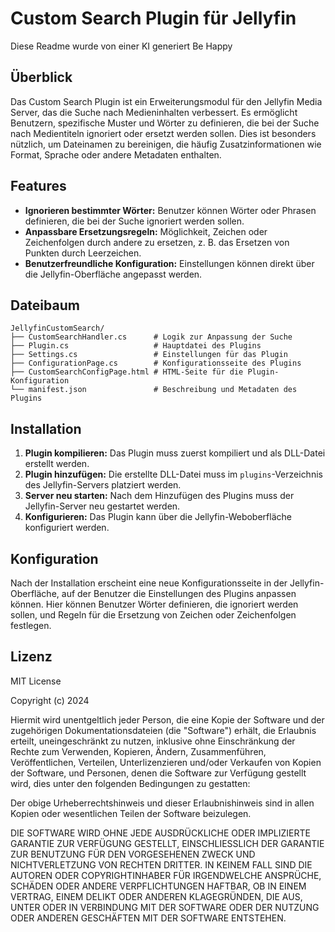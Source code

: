 # Custom Search Plugin für Jellyfin

Diese Readme wurde von einer KI generiert
Be Happy

## Überblick

Das Custom Search Plugin ist ein Erweiterungsmodul für den Jellyfin Media Server, das die Suche nach Medieninhalten verbessert. Es ermöglicht Benutzern, spezifische Muster und Wörter zu definieren, die bei der Suche nach Medientiteln ignoriert oder ersetzt werden sollen. Dies ist besonders nützlich, um Dateinamen zu bereinigen, die häufig Zusatzinformationen wie Format, Sprache oder andere Metadaten enthalten.

## Features

- **Ignorieren bestimmter Wörter:** Benutzer können Wörter oder Phrasen definieren, die bei der Suche ignoriert werden sollen.
- **Anpassbare Ersetzungsregeln:** Möglichkeit, Zeichen oder Zeichenfolgen durch andere zu ersetzen, z. B. das Ersetzen von Punkten durch Leerzeichen.
- **Benutzerfreundliche Konfiguration:** Einstellungen können direkt über die Jellyfin-Oberfläche angepasst werden.

## Dateibaum

```
JellyfinCustomSearch/
├── CustomSearchHandler.cs      # Logik zur Anpassung der Suche
├── Plugin.cs                   # Hauptdatei des Plugins
├── Settings.cs                 # Einstellungen für das Plugin
├── ConfigurationPage.cs        # Konfigurationsseite des Plugins
├── CustomSearchConfigPage.html # HTML-Seite für die Plugin-Konfiguration
└── manifest.json               # Beschreibung und Metadaten des Plugins
```

## Installation

1. **Plugin kompilieren:** Das Plugin muss zuerst kompiliert und als DLL-Datei erstellt werden.
2. **Plugin hinzufügen:** Die erstellte DLL-Datei muss im `plugins`-Verzeichnis des Jellyfin-Servers platziert werden.
3. **Server neu starten:** Nach dem Hinzufügen des Plugins muss der Jellyfin-Server neu gestartet werden.
4. **Konfigurieren:** Das Plugin kann über die Jellyfin-Weboberfläche konfiguriert werden.

## Konfiguration

Nach der Installation erscheint eine neue Konfigurationsseite in der Jellyfin-Oberfläche, auf der Benutzer die Einstellungen des Plugins anpassen können. Hier können Benutzer Wörter definieren, die ignoriert werden sollen, und Regeln für die Ersetzung von Zeichen oder Zeichenfolgen festlegen.

## Lizenz
MIT License

Copyright (c) 2024

Hiermit wird unentgeltlich jeder Person, die eine Kopie der Software und der zugehörigen Dokumentationsdateien (die "Software") erhält, die Erlaubnis erteilt, uneingeschränkt zu nutzen, inklusive ohne Einschränkung der Rechte zum Verwenden, Kopieren, Ändern, Zusammenführen, Veröffentlichen, Verteilen, Unterlizenzieren und/oder Verkaufen von Kopien der Software, und Personen, denen die Software zur Verfügung gestellt wird, dies unter den folgenden Bedingungen zu gestatten:

Der obige Urheberrechtshinweis und dieser Erlaubnishinweis sind in allen Kopien oder wesentlichen Teilen der Software beizulegen.

DIE SOFTWARE WIRD OHNE JEDE AUSDRÜCKLICHE ODER IMPLIZIERTE GARANTIE ZUR VERFÜGUNG GESTELLT, EINSCHLIESSLICH DER GARANTIE ZUR BENUTZUNG FÜR DEN VORGESEHENEN ZWECK UND NICHTVERLETZUNG VON RECHTEN DRITTER. IN KEINEM FALL SIND DIE AUTOREN ODER COPYRIGHTINHABER FÜR IRGENDWELCHE ANSPRÜCHE, SCHÄDEN ODER ANDERE VERPFLICHTUNGEN HAFTBAR, OB IN EINEM VERTRAG, EINEM DELIKT ODER ANDEREN KLAGEGRÜNDEN, DIE AUS, UNTER ODER IN VERBINDUNG MIT DER SOFTWARE ODER DER NUTZUNG ODER ANDEREN GESCHÄFTEN MIT DER SOFTWARE ENTSTEHEN.


